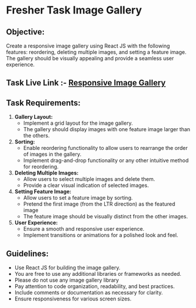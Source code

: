 # Fresher Task Image Gallery
## Objective:
Create a responsive image gallery using React JS with the following features: reordering, deleting multiple images, and setting a feature image. The gallery should be visually appealing and provide a seamless user experience.

## Task Live Link :- [Responsive Image Gallery](https://654506da1ff0ff4e27a2cec3--astonishing-tanuki-e58a90.netlify.app) 

## Task Requirements:
1. **Gallery Layout:**
   - Implement a grid layout for the image gallery.
   - The gallery should display images with one feature image larger than the others.
2. **Sorting:**
   - Enable reordering functionality to allow users to rearrange the order of images in the gallery.
   - Implement drag-and-drop functionality or any other intuitive method for reordering.
3. **Deleting Multiple Images:**
   - Allow users to select multiple images and delete them.
   - Provide a clear visual indication of selected images.
4. **Setting Feature Image:**
   - Allow users to set a feature image by sorting.
   - Pretend the first image (from the LTR direction) as the featured image
   - The feature image should be visually distinct from the other images.
5. **User Experience:**
   - Ensure a smooth and responsive user experience.
   - Implement transitions or animations for a polished look and feel.

## Guidelines:
- Use React JS for building the image gallery.
- You are free to use any additional libraries or frameworks as needed.
- Please do not use any image gallery library
- Pay attention to code organization, readability, and best practices.
- Include comments or documentation as necessary for clarity.
- Ensure responsiveness for various screen sizes.
